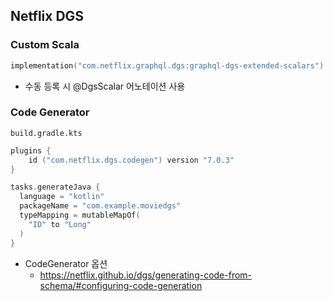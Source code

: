 ## Netflix DGS

### Custom Scala

```kotlin
implementation("com.netflix.graphql.dgs:graphql-dgs-extended-scalars")
```

- 수동 등록 시 @DgsScalar 어노테이션 사용 

### Code Generator

`build.gradle.kts`
```kotlin
plugins {
    id ("com.netflix.dgs.codegen") version "7.0.3"
}

tasks.generateJava {
  language = "kotlin"
  packageName = "com.example.moviedgs"
  typeMapping = mutableMapOf(
    "ID" to "Long"
  )
}
```
- CodeGenerator 옵션
    - https://netflix.github.io/dgs/generating-code-from-schema/#configuring-code-generation
